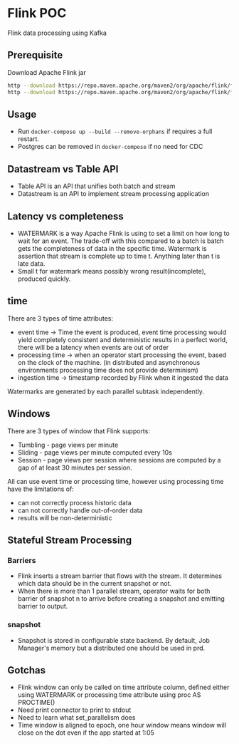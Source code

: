 # Flink POC
Flink data processing using Kafka

## Prerequisite
Download Apache Flink jar
```bash
http --download https://repo.maven.apache.org/maven2/org/apache/flink/flink-sql-connector-kafka/1.15.2/flink-sql-connector-kafka-1.15.2.jar
http --download https://repo.maven.apache.org/maven2/org/apache/flink/flink-sql-connector-kafka/1.15.2/flink-sql-avro-confluent-registry-1.15.2.jar
```

## Usage
- Run `docker-compose up --build --remove-orphans` if requires a full restart.
- Postgres can be removed in `docker-compose` if no need for CDC

## Datastream vs Table API
- Table API is an API that unifies both batch and stream
- Datastream is an API to implement stream processing application


## Latency vs completeness
- WATERMARK is a way Apache Flink is using to set a limit on how long to wait for an event. The trade-off with this compared to a batch is batch gets the completeness of data in the specific time. Watermark is assertion that stream is complete up to time t. Anything later than t is late data.
- Small t for watermark means possibly wrong result(incomplete), produced quickly.

## time
There are 3 types of time attributes:
- event time -> Time the event is produced, event time processing would yield completely consistent and deterministic results in a perfect world, there will be a latency when events are out of order
- processing time -> when an operator start processing the event, based on the clock of the machine. (in distributed and asynchronous environments processing time does not provide determinism)
- ingestion time -> timestamp recorded by Flink when it ingested the data

Watermarks are generated by each parallel subtask independently.
## Windows
There are 3 types of window that Flink supports:
- Tumbling - page views per minute
- Sliding - page views per minute computed every 10s
- Session - page views per session where sessions are computed by a gap of at least 30 minutes per session.

All can use event time or processing time, however using processing time have the limitations of:
- can not correctly process historic data
- can not correctly handle out-of-order data
- results will be non-deterministic

## Stateful Stream Processing
### Barriers
- Flink inserts a stream barrier that flows with the stream. It determines which data should be in the current snapshot or not.
- When there is more than 1 parallel stream, operator waits for both barrier of snapshot n to arrive before creating a snapshot and emitting barrier to output.
### snapshot
- Snapshot is stored in configurable state backend. By default, Job Manager's memory but a distributed one should be used in prd.

## Gotchas
- Flink window can only be called on time attribute column, defined either using WATERMARK or processing time attribute using proc AS PROCTIME()
- Need print connector to print to stdout
- Need to learn what set_parallelism does
- Time window is aligned to epoch, one hour window means window will close on the dot even if the app started at 1:05
